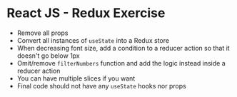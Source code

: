 # React JS - Redux Exercise

- Remove all props
- Convert all instances of `useState` into a Redux store
- When decreasing font size, add a condition to a reducer action so that it doesn't go below 1px
- Omit/remove `filterNumbers` function and add the logic instead inside a reducer action
- You can have multiple slices if you want
- Final code should not have any `useState` hooks nor props
